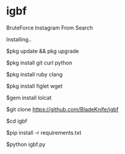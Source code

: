 # igbf
BruteForce Instagram From Search 

Installing..

$pkg update && pkg upgrade

$pkg install git curl python

$pkg install ruby clang

$pkg install figlet wget

$gem install lolcat

$git clone https://github.com/BladeKnife/igbf

$cd igbf

$pip install -r requirements.txt

$python igbf.py
